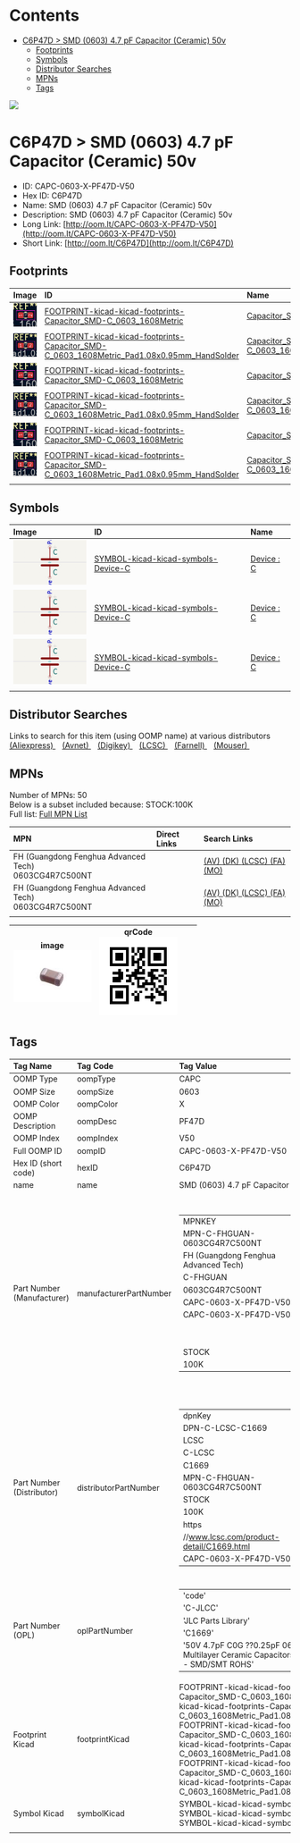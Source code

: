 



Contents
========

* [C6P47D > SMD (0603) 4.7 pF Capacitor (Ceramic) 50v](#c6p47d--smd-0603-47-pf-capacitor-ceramic-50v)
	* [Footprints](#footprints)
	* [Symbols](#symbols)
	* [Distributor Searches](#distributor-searches)
	* [MPNs](#mpns)
	* [Tags](#tags)
  
![][im]
# C6P47D > SMD (0603) 4.7 pF Capacitor (Ceramic) 50v

- ID: CAPC-0603-X-PF47D-V50
- Hex ID: C6P47D
- Name: SMD (0603) 4.7 pF Capacitor (Ceramic) 50v
- Description: SMD (0603) 4.7 pF Capacitor (Ceramic) 50v
- Long Link: [http://oom.lt/CAPC-0603-X-PF47D-V50](http://oom.lt/CAPC-0603-X-PF47D-V50)
- Short Link: [http://oom.lt/C6P47D](http://oom.lt/C6P47D)

## Footprints
  

|Image|ID|Name|
| :--- | :--- | :--- |
|[![](https://raw.githubusercontent.com/oomlout/oomlout_OOMP_eda_V2/main/FOOTPRINT/kicad/kicad-footprints/Capacitor_SMD/C_0603_1608Metric/image_140.png)](https://github.com/oomlout/oomlout_OOMP_eda_V2/tree/main/FOOTPRINT/kicad/kicad-footprints/Capacitor_SMD/C_0603_1608Metric/)|[FOOTPRINT-kicad-kicad-footprints-Capacitor_SMD-C_0603_1608Metric](https://github.com/oomlout/oomlout_OOMP_eda_V2/tree/main/FOOTPRINT/kicad/kicad-footprints/Capacitor_SMD/C_0603_1608Metric/)|[Capacitor_SMD : C_0603_1608Metric](https://github.com/oomlout/oomlout_OOMP_eda_V2/tree/main/FOOTPRINT/kicad/kicad-footprints/Capacitor_SMD/C_0603_1608Metric/)|
|[![](https://raw.githubusercontent.com/oomlout/oomlout_OOMP_eda_V2/main/FOOTPRINT/kicad/kicad-footprints/Capacitor_SMD/C_0603_1608Metric_Pad1.08x0.95mm_HandSolder/image_140.png)](https://github.com/oomlout/oomlout_OOMP_eda_V2/tree/main/FOOTPRINT/kicad/kicad-footprints/Capacitor_SMD/C_0603_1608Metric_Pad1.08x0.95mm_HandSolder/)|[FOOTPRINT-kicad-kicad-footprints-Capacitor_SMD-C_0603_1608Metric_Pad1.08x0.95mm_HandSolder](https://github.com/oomlout/oomlout_OOMP_eda_V2/tree/main/FOOTPRINT/kicad/kicad-footprints/Capacitor_SMD/C_0603_1608Metric_Pad1.08x0.95mm_HandSolder/)|[Capacitor_SMD : C_0603_1608Metric_Pad1.08x0.95mm_HandSolder](https://github.com/oomlout/oomlout_OOMP_eda_V2/tree/main/FOOTPRINT/kicad/kicad-footprints/Capacitor_SMD/C_0603_1608Metric_Pad1.08x0.95mm_HandSolder/)|
|[![](https://raw.githubusercontent.com/oomlout/oomlout_OOMP_eda_V2/main/FOOTPRINT/kicad/kicad-footprints/Capacitor_SMD/C_0603_1608Metric/image_140.png)](https://github.com/oomlout/oomlout_OOMP_eda_V2/tree/main/FOOTPRINT/kicad/kicad-footprints/Capacitor_SMD/C_0603_1608Metric/)|[FOOTPRINT-kicad-kicad-footprints-Capacitor_SMD-C_0603_1608Metric](https://github.com/oomlout/oomlout_OOMP_eda_V2/tree/main/FOOTPRINT/kicad/kicad-footprints/Capacitor_SMD/C_0603_1608Metric/)|[Capacitor_SMD : C_0603_1608Metric](https://github.com/oomlout/oomlout_OOMP_eda_V2/tree/main/FOOTPRINT/kicad/kicad-footprints/Capacitor_SMD/C_0603_1608Metric/)|
|[![](https://raw.githubusercontent.com/oomlout/oomlout_OOMP_eda_V2/main/FOOTPRINT/kicad/kicad-footprints/Capacitor_SMD/C_0603_1608Metric_Pad1.08x0.95mm_HandSolder/image_140.png)](https://github.com/oomlout/oomlout_OOMP_eda_V2/tree/main/FOOTPRINT/kicad/kicad-footprints/Capacitor_SMD/C_0603_1608Metric_Pad1.08x0.95mm_HandSolder/)|[FOOTPRINT-kicad-kicad-footprints-Capacitor_SMD-C_0603_1608Metric_Pad1.08x0.95mm_HandSolder](https://github.com/oomlout/oomlout_OOMP_eda_V2/tree/main/FOOTPRINT/kicad/kicad-footprints/Capacitor_SMD/C_0603_1608Metric_Pad1.08x0.95mm_HandSolder/)|[Capacitor_SMD : C_0603_1608Metric_Pad1.08x0.95mm_HandSolder](https://github.com/oomlout/oomlout_OOMP_eda_V2/tree/main/FOOTPRINT/kicad/kicad-footprints/Capacitor_SMD/C_0603_1608Metric_Pad1.08x0.95mm_HandSolder/)|
|[![](https://raw.githubusercontent.com/oomlout/oomlout_OOMP_eda_V2/main/FOOTPRINT/kicad/kicad-footprints/Capacitor_SMD/C_0603_1608Metric/image_140.png)](https://github.com/oomlout/oomlout_OOMP_eda_V2/tree/main/FOOTPRINT/kicad/kicad-footprints/Capacitor_SMD/C_0603_1608Metric/)|[FOOTPRINT-kicad-kicad-footprints-Capacitor_SMD-C_0603_1608Metric](https://github.com/oomlout/oomlout_OOMP_eda_V2/tree/main/FOOTPRINT/kicad/kicad-footprints/Capacitor_SMD/C_0603_1608Metric/)|[Capacitor_SMD : C_0603_1608Metric](https://github.com/oomlout/oomlout_OOMP_eda_V2/tree/main/FOOTPRINT/kicad/kicad-footprints/Capacitor_SMD/C_0603_1608Metric/)|
|[![](https://raw.githubusercontent.com/oomlout/oomlout_OOMP_eda_V2/main/FOOTPRINT/kicad/kicad-footprints/Capacitor_SMD/C_0603_1608Metric_Pad1.08x0.95mm_HandSolder/image_140.png)](https://github.com/oomlout/oomlout_OOMP_eda_V2/tree/main/FOOTPRINT/kicad/kicad-footprints/Capacitor_SMD/C_0603_1608Metric_Pad1.08x0.95mm_HandSolder/)|[FOOTPRINT-kicad-kicad-footprints-Capacitor_SMD-C_0603_1608Metric_Pad1.08x0.95mm_HandSolder](https://github.com/oomlout/oomlout_OOMP_eda_V2/tree/main/FOOTPRINT/kicad/kicad-footprints/Capacitor_SMD/C_0603_1608Metric_Pad1.08x0.95mm_HandSolder/)|[Capacitor_SMD : C_0603_1608Metric_Pad1.08x0.95mm_HandSolder](https://github.com/oomlout/oomlout_OOMP_eda_V2/tree/main/FOOTPRINT/kicad/kicad-footprints/Capacitor_SMD/C_0603_1608Metric_Pad1.08x0.95mm_HandSolder/)|
||||

## Symbols
  

|Image|ID|Name|
| :--- | :--- | :--- |
|[![](https://raw.githubusercontent.com/oomlout/oomlout_OOMP_eda_V2/main/SYMBOL/kicad/kicad-symbols/Device/C/image_140.png)](https://github.com/oomlout/oomlout_OOMP_eda_V2/tree/main/SYMBOL/kicad/kicad-symbols/Device/C/)|[SYMBOL-kicad-kicad-symbols-Device-C](https://github.com/oomlout/oomlout_OOMP_eda_V2/tree/main/SYMBOL/kicad/kicad-symbols/Device/C/)|[Device : C](https://github.com/oomlout/oomlout_OOMP_eda_V2/tree/main/SYMBOL/kicad/kicad-symbols/Device/C/)|
|[![](https://raw.githubusercontent.com/oomlout/oomlout_OOMP_eda_V2/main/SYMBOL/kicad/kicad-symbols/Device/C/image_140.png)](https://github.com/oomlout/oomlout_OOMP_eda_V2/tree/main/SYMBOL/kicad/kicad-symbols/Device/C/)|[SYMBOL-kicad-kicad-symbols-Device-C](https://github.com/oomlout/oomlout_OOMP_eda_V2/tree/main/SYMBOL/kicad/kicad-symbols/Device/C/)|[Device : C](https://github.com/oomlout/oomlout_OOMP_eda_V2/tree/main/SYMBOL/kicad/kicad-symbols/Device/C/)|
|[![](https://raw.githubusercontent.com/oomlout/oomlout_OOMP_eda_V2/main/SYMBOL/kicad/kicad-symbols/Device/C/image_140.png)](https://github.com/oomlout/oomlout_OOMP_eda_V2/tree/main/SYMBOL/kicad/kicad-symbols/Device/C/)|[SYMBOL-kicad-kicad-symbols-Device-C](https://github.com/oomlout/oomlout_OOMP_eda_V2/tree/main/SYMBOL/kicad/kicad-symbols/Device/C/)|[Device : C](https://github.com/oomlout/oomlout_OOMP_eda_V2/tree/main/SYMBOL/kicad/kicad-symbols/Device/C/)|
||||

## Distributor Searches
  
Links to search for this item (using OOMP name) at various distributors  
[(Aliexpress) ](https://www.aliexpress.com/wholesale?SearchText=1117SMD+0603+4.7+pF+Capacitor+Ceramic+50v)&nbsp;&nbsp;&nbsp;[(Avnet) ](https://www.avnet.com/shop/us/search/SMD+0603+4.7+pF+Capacitor+Ceramic+50v)&nbsp;&nbsp;&nbsp;[(Digikey) ](https://www.digikey.co.uk/en/products/result?s=SMD+0603+4.7+pF+Capacitor+Ceramic+50v)&nbsp;&nbsp;&nbsp;[(LCSC) ](https://www.lcsc.com/search?q=SMD+0603+4.7+pF+Capacitor+Ceramic+50v)&nbsp;&nbsp;&nbsp;[(Farnell) ](https://uk.farnell.com/search?st=SMD+0603+4.7+pF+Capacitor+Ceramic+50v)&nbsp;&nbsp;&nbsp;[(Mouser) ](https://www.mouser.com/c/?q=SMD+0603+4.7+pF+Capacitor+Ceramic+50v)&nbsp;&nbsp;&nbsp;
## MPNs
  
Number of MPNs: 50<br>Below is a subset included because: STOCK:100K <br>Full list: [Full MPN List](MPNLIST.md)  

|MPN|Direct Links|Search Links|
| :--- | :--- | :--- |
|FH (Guangdong Fenghua Advanced Tech)<br>0603CG4R7C500NT||[(AV) ](https://www.avnet.com/shop/us/search/0603CG4R7C500NT)[(DK) ](https://www.digikey.co.uk/products/en?keywords=0603CG4R7C500NT)[(LCSC) ](https://www.lcsc.com/search?q=0603CG4R7C500NT)[(FA) ](https://uk.farnell.com/search?st=0603CG4R7C500NT)[(MO) ](https://www.mouser.com/c/?q=0603CG4R7C500NT)|
|FH (Guangdong Fenghua Advanced Tech)<br>0603CG4R7C500NT||[(AV) ](https://www.avnet.com/shop/us/search/0603CG4R7C500NT)[(DK) ](https://www.digikey.co.uk/products/en?keywords=0603CG4R7C500NT)[(LCSC) ](https://www.lcsc.com/search?q=0603CG4R7C500NT)[(FA) ](https://uk.farnell.com/search?st=0603CG4R7C500NT)[(MO) ](https://www.mouser.com/c/?q=0603CG4R7C500NT)|
||||
  

|image<br>[![](https://raw.githubusercontent.com/oomlout/oomlout_OOMP_parts_V2/main/CAPC/0603/X/PF47D/V50/image_140.jpg)](https://github.com/oomlout/oomlout_OOMP_parts_V2/tree/main/CAPC/0603/X/PF47D/V50/image.jpg)|qrCode<br>[![](https://raw.githubusercontent.com/oomlout/oomlout_OOMP_parts_V2/main/CAPC/0603/X/PF47D/V50/qrCode_140.png)](https://github.com/oomlout/oomlout_OOMP_parts_V2/tree/main/CAPC/0603/X/PF47D/V50/qrCode.png)|||
| :---: | :---: | :---: | :---: |

## Tags
  

|Tag Name|Tag Code|Tag Value|
| :--- | :--- | :--- |
|OOMP Type|oompType|CAPC|
|OOMP Size|oompSize|0603|
|OOMP Color|oompColor|X|
|OOMP Description|oompDesc|PF47D|
|OOMP Index|oompIndex|V50|
|Full OOMP ID|oompID|CAPC-0603-X-PF47D-V50|
|Hex ID (short code)|hexID|C6P47D|
|name|name|SMD (0603) 4.7 pF Capacitor (Ceramic) 50v|
|Part Number (Manufacturer)|manufacturerPartNumber|<table><tr><td>MPNKEY</td></tr><tr><td> MPN-C-FHGUAN-0603CG4R7C500NT</td><td> MANUFACTURER</td></tr><tr><td> FH (Guangdong Fenghua Advanced Tech)</td><td> MANUCODE</td></tr><tr><td> C-FHGUAN</td><td> MPN</td></tr><tr><td> 0603CG4R7C500NT</td><td> OOMPIDPARTIAL</td></tr><tr><td> CAPC-0603-X-PF47D-V50</td><td> OOMPID</td></tr><tr><td> CAPC-0603-X-PF47D-V50</td><td> LINK</td></tr><tr><td> </td><td> DESCRIPTION</td></tr><tr><td> </td><td> TAGS</td></tr><tr><td> STOCK</td></tr><tr><td>100K</td></tr></table></td><td> <table><tr><td>MPNKEY</td></tr><tr><td> MPN-C-TDK-C1608C0G1H4R7CT000N</td><td> MANUFACTURER</td></tr><tr><td> TDK</td><td> MANUCODE</td></tr><tr><td> C-TDK</td><td> MPN</td></tr><tr><td> C1608C0G1H4R7CT000N</td><td> OOMPIDPARTIAL</td></tr><tr><td> CAPC-0603-X-PF47D-V50</td><td> OOMPID</td></tr><tr><td> CAPC-0603-X-PF47D-V50</td><td> LINK</td></tr><tr><td> </td><td> DESCRIPTION</td></tr><tr><td> </td><td> TAGS</td></tr><tr><td> </td></tr></table></td><td> <table><tr><td>MPNKEY</td></tr><tr><td> MPN-C-SAMSUN-CL10C4R7CB8NNNC</td><td> MANUFACTURER</td></tr><tr><td> Samsung Electro-Mechanics</td><td> MANUCODE</td></tr><tr><td> C-SAMSUN</td><td> MPN</td></tr><tr><td> CL10C4R7CB8NNNC</td><td> OOMPIDPARTIAL</td></tr><tr><td> CAPC-0603-X-PF47D-V50</td><td> OOMPID</td></tr><tr><td> CAPC-0603-X-PF47D-V50</td><td> LINK</td></tr><tr><td> </td><td> DESCRIPTION</td></tr><tr><td> </td><td> TAGS</td></tr><tr><td> STOCK</td></tr><tr><td>1K</td></tr></table></td><td> <table><tr><td>MPNKEY</td></tr><tr><td> MPN-C-MURATA-GCM1885C1H4R7CA16D</td><td> MANUFACTURER</td></tr><tr><td> Murata Electronics</td><td> MANUCODE</td></tr><tr><td> C-MURATA</td><td> MPN</td></tr><tr><td> GCM1885C1H4R7CA16D</td><td> OOMPIDPARTIAL</td></tr><tr><td> CAPC-0603-X-PF47D-V50</td><td> OOMPID</td></tr><tr><td> CAPC-0603-X-PF47D-V50</td><td> LINK</td></tr><tr><td> </td><td> DESCRIPTION</td></tr><tr><td> </td><td> TAGS</td></tr><tr><td> </td></tr></table></td><td> <table><tr><td>MPNKEY</td></tr><tr><td> MPN-C-YAGEO-CC0603CRNPO9BN4R7</td><td> MANUFACTURER</td></tr><tr><td> YAGEO</td><td> MANUCODE</td></tr><tr><td> C-YAGEO</td><td> MPN</td></tr><tr><td> CC0603CRNPO9BN4R7</td><td> OOMPIDPARTIAL</td></tr><tr><td> CAPC-0603-X-PF47D-V50</td><td> OOMPID</td></tr><tr><td> CAPC-0603-X-PF47D-V50</td><td> LINK</td></tr><tr><td> </td><td> DESCRIPTION</td></tr><tr><td> </td><td> TAGS</td></tr><tr><td> STOCK</td></tr><tr><td>1K</td></tr></table></td><td> <table><tr><td>MPNKEY</td></tr><tr><td> MPN-C-CCTC-TCC0603COG4R7C500CT</td><td> MANUFACTURER</td></tr><tr><td> CCTC</td><td> MANUCODE</td></tr><tr><td> C-CCTC</td><td> MPN</td></tr><tr><td> TCC0603COG4R7C500CT</td><td> OOMPIDPARTIAL</td></tr><tr><td> CAPC-0603-X-PF47D-V50</td><td> OOMPID</td></tr><tr><td> CAPC-0603-X-PF47D-V50</td><td> LINK</td></tr><tr><td> </td><td> DESCRIPTION</td></tr><tr><td> </td><td> TAGS</td></tr><tr><td> </td></tr></table></td><td> <table><tr><td>MPNKEY</td></tr><tr><td> MPN-C-WALSIN-0603N4R7C500CT</td><td> MANUFACTURER</td></tr><tr><td> Walsin Tech Corp</td><td> MANUCODE</td></tr><tr><td> C-WALSIN</td><td> MPN</td></tr><tr><td> 0603N4R7C500CT</td><td> OOMPIDPARTIAL</td></tr><tr><td> CAPC-0603-X-PF47D-V50</td><td> OOMPID</td></tr><tr><td> CAPC-0603-X-PF47D-V50</td><td> LINK</td></tr><tr><td> </td><td> DESCRIPTION</td></tr><tr><td> </td><td> TAGS</td></tr><tr><td> STOCK</td></tr><tr><td>1K</td></tr></table></td><td> <table><tr><td>MPNKEY</td></tr><tr><td> MPN-C-TDK-CGA3E2C0G1H4R7CT0Y0N</td><td> MANUFACTURER</td></tr><tr><td> TDK</td><td> MANUCODE</td></tr><tr><td> C-TDK</td><td> MPN</td></tr><tr><td> CGA3E2C0G1H4R7CT0Y0N</td><td> OOMPIDPARTIAL</td></tr><tr><td> CAPC-0603-X-PF47D-V50</td><td> OOMPID</td></tr><tr><td> CAPC-0603-X-PF47D-V50</td><td> LINK</td></tr><tr><td> </td><td> DESCRIPTION</td></tr><tr><td> </td><td> TAGS</td></tr><tr><td> STOCK</td></tr><tr><td>1K</td></tr></table></td><td> <table><tr><td>MPNKEY</td></tr><tr><td> MPN-C-WALSIN-RF18N4R7C500CT</td><td> MANUFACTURER</td></tr><tr><td> Walsin Tech Corp</td><td> MANUCODE</td></tr><tr><td> C-WALSIN</td><td> MPN</td></tr><tr><td> RF18N4R7C500CT</td><td> OOMPIDPARTIAL</td></tr><tr><td> CAPC-0603-X-PF47D-V50</td><td> OOMPID</td></tr><tr><td> CAPC-0603-X-PF47D-V50</td><td> LINK</td></tr><tr><td> </td><td> DESCRIPTION</td></tr><tr><td> </td><td> TAGS</td></tr><tr><td> STOCK</td></tr><tr><td>1K</td></tr></table></td><td> <table><tr><td>MPNKEY</td></tr><tr><td> MPN-C-PSAPRO-FN18N4R7C500PSG</td><td> MANUFACTURER</td></tr><tr><td> PSA(Prosperity Dielectrics)</td><td> MANUCODE</td></tr><tr><td> C-PSAPRO</td><td> MPN</td></tr><tr><td> FN18N4R7C500PSG</td><td> OOMPIDPARTIAL</td></tr><tr><td> CAPC-0603-X-PF47D-V50</td><td> OOMPID</td></tr><tr><td> CAPC-0603-X-PF47D-V50</td><td> LINK</td></tr><tr><td> </td><td> DESCRIPTION</td></tr><tr><td> </td><td> TAGS</td></tr><tr><td> </td></tr></table></td><td> <table><tr><td>MPNKEY</td></tr><tr><td> MPN-C-KYOCER-06035A4R7CAT2A</td><td> MANUFACTURER</td></tr><tr><td> Kyocera AVX</td><td> MANUCODE</td></tr><tr><td> C-KYOCER</td><td> MPN</td></tr><tr><td> 06035A4R7CAT2A</td><td> OOMPIDPARTIAL</td></tr><tr><td> CAPC-0603-X-PF47D-V50</td><td> OOMPID</td></tr><tr><td> CAPC-0603-X-PF47D-V50</td><td> LINK</td></tr><tr><td> </td><td> DESCRIPTION</td></tr><tr><td> </td><td> TAGS</td></tr><tr><td> </td></tr></table></td><td> <table><tr><td>MPNKEY</td></tr><tr><td> MPN-C-KEMET-C0603C479C5GAC7867</td><td> MANUFACTURER</td></tr><tr><td> KEMET</td><td> MANUCODE</td></tr><tr><td> C-KEMET</td><td> MPN</td></tr><tr><td> C0603C479C5GAC7867</td><td> OOMPIDPARTIAL</td></tr><tr><td> CAPC-0603-X-PF47D-V50</td><td> OOMPID</td></tr><tr><td> CAPC-0603-X-PF47D-V50</td><td> LINK</td></tr><tr><td> </td><td> DESCRIPTION</td></tr><tr><td> </td><td> TAGS</td></tr><tr><td> </td></tr></table></td><td> <table><tr><td>MPNKEY</td></tr><tr><td> MPN-C-KEMET-C0603C479C5GAC3121</td><td> MANUFACTURER</td></tr><tr><td> KEMET</td><td> MANUCODE</td></tr><tr><td> C-KEMET</td><td> MPN</td></tr><tr><td> C0603C479C5GAC3121</td><td> OOMPIDPARTIAL</td></tr><tr><td> CAPC-0603-X-PF47D-V50</td><td> OOMPID</td></tr><tr><td> CAPC-0603-X-PF47D-V50</td><td> LINK</td></tr><tr><td> </td><td> DESCRIPTION</td></tr><tr><td> </td><td> TAGS</td></tr><tr><td> </td></tr></table></td><td> <table><tr><td>MPNKEY</td></tr><tr><td> MPN-C-YAGEO-AC0603CRNPO9BN4R7</td><td> MANUFACTURER</td></tr><tr><td> YAGEO</td><td> MANUCODE</td></tr><tr><td> C-YAGEO</td><td> MPN</td></tr><tr><td> AC0603CRNPO9BN4R7</td><td> OOMPIDPARTIAL</td></tr><tr><td> CAPC-0603-X-PF47D-V50</td><td> OOMPID</td></tr><tr><td> CAPC-0603-X-PF47D-V50</td><td> LINK</td></tr><tr><td> </td><td> DESCRIPTION</td></tr><tr><td> </td><td> TAGS</td></tr><tr><td> STOCK</td></tr><tr><td>1K</td></tr></table></td><td> <table><tr><td>MPNKEY</td></tr><tr><td> MPN-C-VISHAY-VJ0603A4R7CLAAJ32</td><td> MANUFACTURER</td></tr><tr><td> Vishay Intertech</td><td> MANUCODE</td></tr><tr><td> C-VISHAY</td><td> MPN</td></tr><tr><td> VJ0603A4R7CLAAJ32</td><td> OOMPIDPARTIAL</td></tr><tr><td> CAPC-0603-X-PF47D-V50</td><td> OOMPID</td></tr><tr><td> CAPC-0603-X-PF47D-V50</td><td> LINK</td></tr><tr><td> </td><td> DESCRIPTION</td></tr><tr><td> </td><td> TAGS</td></tr><tr><td> </td></tr></table></td><td> <table><tr><td>MPNKEY</td></tr><tr><td> MPN-C-KNOWLE-0603J0504P70CFR</td><td> MANUFACTURER</td></tr><tr><td> Knowles</td><td> MANUCODE</td></tr><tr><td> C-KNOWLE</td><td> MPN</td></tr><tr><td> 0603J0504P70CFR</td><td> OOMPIDPARTIAL</td></tr><tr><td> CAPC-0603-X-PF47D-V50</td><td> OOMPID</td></tr><tr><td> CAPC-0603-X-PF47D-V50</td><td> LINK</td></tr><tr><td> </td><td> DESCRIPTION</td></tr><tr><td> </td><td> TAGS</td></tr><tr><td> </td></tr></table></td><td> <table><tr><td>MPNKEY</td></tr><tr><td> MPN-C-KNOWLE-0603J0504P70CAR</td><td> MANUFACTURER</td></tr><tr><td> Knowles</td><td> MANUCODE</td></tr><tr><td> C-KNOWLE</td><td> MPN</td></tr><tr><td> 0603J0504P70CAR</td><td> OOMPIDPARTIAL</td></tr><tr><td> CAPC-0603-X-PF47D-V50</td><td> OOMPID</td></tr><tr><td> CAPC-0603-X-PF47D-V50</td><td> LINK</td></tr><tr><td> </td><td> DESCRIPTION</td></tr><tr><td> </td><td> TAGS</td></tr><tr><td> </td></tr></table></td><td> <table><tr><td>MPNKEY</td></tr><tr><td> MPN-C-KNOWLE-0603J0504P70CAT</td><td> MANUFACTURER</td></tr><tr><td> Knowles</td><td> MANUCODE</td></tr><tr><td> C-KNOWLE</td><td> MPN</td></tr><tr><td> 0603J0504P70CAT</td><td> OOMPIDPARTIAL</td></tr><tr><td> CAPC-0603-X-PF47D-V50</td><td> OOMPID</td></tr><tr><td> CAPC-0603-X-PF47D-V50</td><td> LINK</td></tr><tr><td> </td><td> DESCRIPTION</td></tr><tr><td> </td><td> TAGS</td></tr><tr><td> </td></tr></table></td><td> <table><tr><td>MPNKEY</td></tr><tr><td> MPN-C-KNOWLE-0603J0504P70CFT</td><td> MANUFACTURER</td></tr><tr><td> Knowles</td><td> MANUCODE</td></tr><tr><td> C-KNOWLE</td><td> MPN</td></tr><tr><td> 0603J0504P70CFT</td><td> OOMPIDPARTIAL</td></tr><tr><td> CAPC-0603-X-PF47D-V50</td><td> OOMPID</td></tr><tr><td> CAPC-0603-X-PF47D-V50</td><td> LINK</td></tr><tr><td> </td><td> DESCRIPTION</td></tr><tr><td> </td><td> TAGS</td></tr><tr><td> </td></tr></table></td><td> <table><tr><td>MPNKEY</td></tr><tr><td> MPN-C-KNOWLE-0603Y0504P70CFR</td><td> MANUFACTURER</td></tr><tr><td> Knowles</td><td> MANUCODE</td></tr><tr><td> C-KNOWLE</td><td> MPN</td></tr><tr><td> 0603Y0504P70CFR</td><td> OOMPIDPARTIAL</td></tr><tr><td> CAPC-0603-X-PF47D-V50</td><td> OOMPID</td></tr><tr><td> CAPC-0603-X-PF47D-V50</td><td> LINK</td></tr><tr><td> </td><td> DESCRIPTION</td></tr><tr><td> </td><td> TAGS</td></tr><tr><td> </td></tr></table></td><td> <table><tr><td>MPNKEY</td></tr><tr><td> MPN-C-KNOWLE-0603Y0504P70CAT</td><td> MANUFACTURER</td></tr><tr><td> Knowles</td><td> MANUCODE</td></tr><tr><td> C-KNOWLE</td><td> MPN</td></tr><tr><td> 0603Y0504P70CAT</td><td> OOMPIDPARTIAL</td></tr><tr><td> CAPC-0603-X-PF47D-V50</td><td> OOMPID</td></tr><tr><td> CAPC-0603-X-PF47D-V50</td><td> LINK</td></tr><tr><td> </td><td> DESCRIPTION</td></tr><tr><td> </td><td> TAGS</td></tr><tr><td> </td></tr></table></td><td> <table><tr><td>MPNKEY</td></tr><tr><td> MPN-C-KNOWLE-0603Y0504P70CAR</td><td> MANUFACTURER</td></tr><tr><td> Knowles</td><td> MANUCODE</td></tr><tr><td> C-KNOWLE</td><td> MPN</td></tr><tr><td> 0603Y0504P70CAR</td><td> OOMPIDPARTIAL</td></tr><tr><td> CAPC-0603-X-PF47D-V50</td><td> OOMPID</td></tr><tr><td> CAPC-0603-X-PF47D-V50</td><td> LINK</td></tr><tr><td> </td><td> DESCRIPTION</td></tr><tr><td> </td><td> TAGS</td></tr><tr><td> </td></tr></table></td><td> <table><tr><td>MPNKEY</td></tr><tr><td> MPN-C-KNOWLE-0603Y0504P70CQT</td><td> MANUFACTURER</td></tr><tr><td> Knowles</td><td> MANUCODE</td></tr><tr><td> C-KNOWLE</td><td> MPN</td></tr><tr><td> 0603Y0504P70CQT</td><td> OOMPIDPARTIAL</td></tr><tr><td> CAPC-0603-X-PF47D-V50</td><td> OOMPID</td></tr><tr><td> CAPC-0603-X-PF47D-V50</td><td> LINK</td></tr><tr><td> </td><td> DESCRIPTION</td></tr><tr><td> </td><td> TAGS</td></tr><tr><td> </td></tr></table></td><td> <table><tr><td>MPNKEY</td></tr><tr><td> MPN-C-KNOWLE-0603J0504P70CQT</td><td> MANUFACTURER</td></tr><tr><td> Knowles</td><td> MANUCODE</td></tr><tr><td> C-KNOWLE</td><td> MPN</td></tr><tr><td> 0603J0504P70CQT</td><td> OOMPIDPARTIAL</td></tr><tr><td> CAPC-0603-X-PF47D-V50</td><td> OOMPID</td></tr><tr><td> CAPC-0603-X-PF47D-V50</td><td> LINK</td></tr><tr><td> </td><td> DESCRIPTION</td></tr><tr><td> </td><td> TAGS</td></tr><tr><td> </td></tr></table></td><td> <table><tr><td>MPNKEY</td></tr><tr><td> MPN-C-KNOWLE-0603Y0504P70HQT</td><td> MANUFACTURER</td></tr><tr><td> Knowles</td><td> MANUCODE</td></tr><tr><td> C-KNOWLE</td><td> MPN</td></tr><tr><td> 0603Y0504P70HQT</td><td> OOMPIDPARTIAL</td></tr><tr><td> CAPC-0603-X-PF47D-V50</td><td> OOMPID</td></tr><tr><td> CAPC-0603-X-PF47D-V50</td><td> LINK</td></tr><tr><td> </td><td> DESCRIPTION</td></tr><tr><td> </td><td> TAGS</td></tr><tr><td> </td></tr></table></td><td> <table><tr><td>MPNKEY</td></tr><tr><td> MPN-C-FHGUAN-0603CG4R7C500NT</td><td> MANUFACTURER</td></tr><tr><td> FH (Guangdong Fenghua Advanced Tech)</td><td> MANUCODE</td></tr><tr><td> C-FHGUAN</td><td> MPN</td></tr><tr><td> 0603CG4R7C500NT</td><td> OOMPIDPARTIAL</td></tr><tr><td> CAPC-0603-X-PF47D-V50</td><td> OOMPID</td></tr><tr><td> CAPC-0603-X-PF47D-V50</td><td> LINK</td></tr><tr><td> </td><td> DESCRIPTION</td></tr><tr><td> </td><td> TAGS</td></tr><tr><td> STOCK</td></tr><tr><td>100K</td></tr></table></td><td> <table><tr><td>MPNKEY</td></tr><tr><td> MPN-C-TDK-C1608C0G1H4R7CT000N</td><td> MANUFACTURER</td></tr><tr><td> TDK</td><td> MANUCODE</td></tr><tr><td> C-TDK</td><td> MPN</td></tr><tr><td> C1608C0G1H4R7CT000N</td><td> OOMPIDPARTIAL</td></tr><tr><td> CAPC-0603-X-PF47D-V50</td><td> OOMPID</td></tr><tr><td> CAPC-0603-X-PF47D-V50</td><td> LINK</td></tr><tr><td> </td><td> DESCRIPTION</td></tr><tr><td> </td><td> TAGS</td></tr><tr><td> </td></tr></table></td><td> <table><tr><td>MPNKEY</td></tr><tr><td> MPN-C-SAMSUN-CL10C4R7CB8NNNC</td><td> MANUFACTURER</td></tr><tr><td> Samsung Electro-Mechanics</td><td> MANUCODE</td></tr><tr><td> C-SAMSUN</td><td> MPN</td></tr><tr><td> CL10C4R7CB8NNNC</td><td> OOMPIDPARTIAL</td></tr><tr><td> CAPC-0603-X-PF47D-V50</td><td> OOMPID</td></tr><tr><td> CAPC-0603-X-PF47D-V50</td><td> LINK</td></tr><tr><td> </td><td> DESCRIPTION</td></tr><tr><td> </td><td> TAGS</td></tr><tr><td> STOCK</td></tr><tr><td>1K</td></tr></table></td><td> <table><tr><td>MPNKEY</td></tr><tr><td> MPN-C-MURATA-GCM1885C1H4R7CA16D</td><td> MANUFACTURER</td></tr><tr><td> Murata Electronics</td><td> MANUCODE</td></tr><tr><td> C-MURATA</td><td> MPN</td></tr><tr><td> GCM1885C1H4R7CA16D</td><td> OOMPIDPARTIAL</td></tr><tr><td> CAPC-0603-X-PF47D-V50</td><td> OOMPID</td></tr><tr><td> CAPC-0603-X-PF47D-V50</td><td> LINK</td></tr><tr><td> </td><td> DESCRIPTION</td></tr><tr><td> </td><td> TAGS</td></tr><tr><td> </td></tr></table></td><td> <table><tr><td>MPNKEY</td></tr><tr><td> MPN-C-YAGEO-CC0603CRNPO9BN4R7</td><td> MANUFACTURER</td></tr><tr><td> YAGEO</td><td> MANUCODE</td></tr><tr><td> C-YAGEO</td><td> MPN</td></tr><tr><td> CC0603CRNPO9BN4R7</td><td> OOMPIDPARTIAL</td></tr><tr><td> CAPC-0603-X-PF47D-V50</td><td> OOMPID</td></tr><tr><td> CAPC-0603-X-PF47D-V50</td><td> LINK</td></tr><tr><td> </td><td> DESCRIPTION</td></tr><tr><td> </td><td> TAGS</td></tr><tr><td> STOCK</td></tr><tr><td>1K</td></tr></table></td><td> <table><tr><td>MPNKEY</td></tr><tr><td> MPN-C-CCTC-TCC0603COG4R7C500CT</td><td> MANUFACTURER</td></tr><tr><td> CCTC</td><td> MANUCODE</td></tr><tr><td> C-CCTC</td><td> MPN</td></tr><tr><td> TCC0603COG4R7C500CT</td><td> OOMPIDPARTIAL</td></tr><tr><td> CAPC-0603-X-PF47D-V50</td><td> OOMPID</td></tr><tr><td> CAPC-0603-X-PF47D-V50</td><td> LINK</td></tr><tr><td> </td><td> DESCRIPTION</td></tr><tr><td> </td><td> TAGS</td></tr><tr><td> </td></tr></table></td><td> <table><tr><td>MPNKEY</td></tr><tr><td> MPN-C-WALSIN-0603N4R7C500CT</td><td> MANUFACTURER</td></tr><tr><td> Walsin Tech Corp</td><td> MANUCODE</td></tr><tr><td> C-WALSIN</td><td> MPN</td></tr><tr><td> 0603N4R7C500CT</td><td> OOMPIDPARTIAL</td></tr><tr><td> CAPC-0603-X-PF47D-V50</td><td> OOMPID</td></tr><tr><td> CAPC-0603-X-PF47D-V50</td><td> LINK</td></tr><tr><td> </td><td> DESCRIPTION</td></tr><tr><td> </td><td> TAGS</td></tr><tr><td> STOCK</td></tr><tr><td>1K</td></tr></table></td><td> <table><tr><td>MPNKEY</td></tr><tr><td> MPN-C-TDK-CGA3E2C0G1H4R7CT0Y0N</td><td> MANUFACTURER</td></tr><tr><td> TDK</td><td> MANUCODE</td></tr><tr><td> C-TDK</td><td> MPN</td></tr><tr><td> CGA3E2C0G1H4R7CT0Y0N</td><td> OOMPIDPARTIAL</td></tr><tr><td> CAPC-0603-X-PF47D-V50</td><td> OOMPID</td></tr><tr><td> CAPC-0603-X-PF47D-V50</td><td> LINK</td></tr><tr><td> </td><td> DESCRIPTION</td></tr><tr><td> </td><td> TAGS</td></tr><tr><td> STOCK</td></tr><tr><td>1K</td></tr></table></td><td> <table><tr><td>MPNKEY</td></tr><tr><td> MPN-C-WALSIN-RF18N4R7C500CT</td><td> MANUFACTURER</td></tr><tr><td> Walsin Tech Corp</td><td> MANUCODE</td></tr><tr><td> C-WALSIN</td><td> MPN</td></tr><tr><td> RF18N4R7C500CT</td><td> OOMPIDPARTIAL</td></tr><tr><td> CAPC-0603-X-PF47D-V50</td><td> OOMPID</td></tr><tr><td> CAPC-0603-X-PF47D-V50</td><td> LINK</td></tr><tr><td> </td><td> DESCRIPTION</td></tr><tr><td> </td><td> TAGS</td></tr><tr><td> STOCK</td></tr><tr><td>1K</td></tr></table></td><td> <table><tr><td>MPNKEY</td></tr><tr><td> MPN-C-PSAPRO-FN18N4R7C500PSG</td><td> MANUFACTURER</td></tr><tr><td> PSA(Prosperity Dielectrics)</td><td> MANUCODE</td></tr><tr><td> C-PSAPRO</td><td> MPN</td></tr><tr><td> FN18N4R7C500PSG</td><td> OOMPIDPARTIAL</td></tr><tr><td> CAPC-0603-X-PF47D-V50</td><td> OOMPID</td></tr><tr><td> CAPC-0603-X-PF47D-V50</td><td> LINK</td></tr><tr><td> </td><td> DESCRIPTION</td></tr><tr><td> </td><td> TAGS</td></tr><tr><td> </td></tr></table></td><td> <table><tr><td>MPNKEY</td></tr><tr><td> MPN-C-KYOCER-06035A4R7CAT2A</td><td> MANUFACTURER</td></tr><tr><td> Kyocera AVX</td><td> MANUCODE</td></tr><tr><td> C-KYOCER</td><td> MPN</td></tr><tr><td> 06035A4R7CAT2A</td><td> OOMPIDPARTIAL</td></tr><tr><td> CAPC-0603-X-PF47D-V50</td><td> OOMPID</td></tr><tr><td> CAPC-0603-X-PF47D-V50</td><td> LINK</td></tr><tr><td> </td><td> DESCRIPTION</td></tr><tr><td> </td><td> TAGS</td></tr><tr><td> </td></tr></table></td><td> <table><tr><td>MPNKEY</td></tr><tr><td> MPN-C-KEMET-C0603C479C5GAC7867</td><td> MANUFACTURER</td></tr><tr><td> KEMET</td><td> MANUCODE</td></tr><tr><td> C-KEMET</td><td> MPN</td></tr><tr><td> C0603C479C5GAC7867</td><td> OOMPIDPARTIAL</td></tr><tr><td> CAPC-0603-X-PF47D-V50</td><td> OOMPID</td></tr><tr><td> CAPC-0603-X-PF47D-V50</td><td> LINK</td></tr><tr><td> </td><td> DESCRIPTION</td></tr><tr><td> </td><td> TAGS</td></tr><tr><td> </td></tr></table></td><td> <table><tr><td>MPNKEY</td></tr><tr><td> MPN-C-KEMET-C0603C479C5GAC3121</td><td> MANUFACTURER</td></tr><tr><td> KEMET</td><td> MANUCODE</td></tr><tr><td> C-KEMET</td><td> MPN</td></tr><tr><td> C0603C479C5GAC3121</td><td> OOMPIDPARTIAL</td></tr><tr><td> CAPC-0603-X-PF47D-V50</td><td> OOMPID</td></tr><tr><td> CAPC-0603-X-PF47D-V50</td><td> LINK</td></tr><tr><td> </td><td> DESCRIPTION</td></tr><tr><td> </td><td> TAGS</td></tr><tr><td> </td></tr></table></td><td> <table><tr><td>MPNKEY</td></tr><tr><td> MPN-C-YAGEO-AC0603CRNPO9BN4R7</td><td> MANUFACTURER</td></tr><tr><td> YAGEO</td><td> MANUCODE</td></tr><tr><td> C-YAGEO</td><td> MPN</td></tr><tr><td> AC0603CRNPO9BN4R7</td><td> OOMPIDPARTIAL</td></tr><tr><td> CAPC-0603-X-PF47D-V50</td><td> OOMPID</td></tr><tr><td> CAPC-0603-X-PF47D-V50</td><td> LINK</td></tr><tr><td> </td><td> DESCRIPTION</td></tr><tr><td> </td><td> TAGS</td></tr><tr><td> STOCK</td></tr><tr><td>1K</td></tr></table></td><td> <table><tr><td>MPNKEY</td></tr><tr><td> MPN-C-VISHAY-VJ0603A4R7CLAAJ32</td><td> MANUFACTURER</td></tr><tr><td> Vishay Intertech</td><td> MANUCODE</td></tr><tr><td> C-VISHAY</td><td> MPN</td></tr><tr><td> VJ0603A4R7CLAAJ32</td><td> OOMPIDPARTIAL</td></tr><tr><td> CAPC-0603-X-PF47D-V50</td><td> OOMPID</td></tr><tr><td> CAPC-0603-X-PF47D-V50</td><td> LINK</td></tr><tr><td> </td><td> DESCRIPTION</td></tr><tr><td> </td><td> TAGS</td></tr><tr><td> </td></tr></table></td><td> <table><tr><td>MPNKEY</td></tr><tr><td> MPN-C-KNOWLE-0603J0504P70CFR</td><td> MANUFACTURER</td></tr><tr><td> Knowles</td><td> MANUCODE</td></tr><tr><td> C-KNOWLE</td><td> MPN</td></tr><tr><td> 0603J0504P70CFR</td><td> OOMPIDPARTIAL</td></tr><tr><td> CAPC-0603-X-PF47D-V50</td><td> OOMPID</td></tr><tr><td> CAPC-0603-X-PF47D-V50</td><td> LINK</td></tr><tr><td> </td><td> DESCRIPTION</td></tr><tr><td> </td><td> TAGS</td></tr><tr><td> </td></tr></table></td><td> <table><tr><td>MPNKEY</td></tr><tr><td> MPN-C-KNOWLE-0603J0504P70CAR</td><td> MANUFACTURER</td></tr><tr><td> Knowles</td><td> MANUCODE</td></tr><tr><td> C-KNOWLE</td><td> MPN</td></tr><tr><td> 0603J0504P70CAR</td><td> OOMPIDPARTIAL</td></tr><tr><td> CAPC-0603-X-PF47D-V50</td><td> OOMPID</td></tr><tr><td> CAPC-0603-X-PF47D-V50</td><td> LINK</td></tr><tr><td> </td><td> DESCRIPTION</td></tr><tr><td> </td><td> TAGS</td></tr><tr><td> </td></tr></table></td><td> <table><tr><td>MPNKEY</td></tr><tr><td> MPN-C-KNOWLE-0603J0504P70CAT</td><td> MANUFACTURER</td></tr><tr><td> Knowles</td><td> MANUCODE</td></tr><tr><td> C-KNOWLE</td><td> MPN</td></tr><tr><td> 0603J0504P70CAT</td><td> OOMPIDPARTIAL</td></tr><tr><td> CAPC-0603-X-PF47D-V50</td><td> OOMPID</td></tr><tr><td> CAPC-0603-X-PF47D-V50</td><td> LINK</td></tr><tr><td> </td><td> DESCRIPTION</td></tr><tr><td> </td><td> TAGS</td></tr><tr><td> </td></tr></table></td><td> <table><tr><td>MPNKEY</td></tr><tr><td> MPN-C-KNOWLE-0603J0504P70CFT</td><td> MANUFACTURER</td></tr><tr><td> Knowles</td><td> MANUCODE</td></tr><tr><td> C-KNOWLE</td><td> MPN</td></tr><tr><td> 0603J0504P70CFT</td><td> OOMPIDPARTIAL</td></tr><tr><td> CAPC-0603-X-PF47D-V50</td><td> OOMPID</td></tr><tr><td> CAPC-0603-X-PF47D-V50</td><td> LINK</td></tr><tr><td> </td><td> DESCRIPTION</td></tr><tr><td> </td><td> TAGS</td></tr><tr><td> </td></tr></table></td><td> <table><tr><td>MPNKEY</td></tr><tr><td> MPN-C-KNOWLE-0603Y0504P70CFR</td><td> MANUFACTURER</td></tr><tr><td> Knowles</td><td> MANUCODE</td></tr><tr><td> C-KNOWLE</td><td> MPN</td></tr><tr><td> 0603Y0504P70CFR</td><td> OOMPIDPARTIAL</td></tr><tr><td> CAPC-0603-X-PF47D-V50</td><td> OOMPID</td></tr><tr><td> CAPC-0603-X-PF47D-V50</td><td> LINK</td></tr><tr><td> </td><td> DESCRIPTION</td></tr><tr><td> </td><td> TAGS</td></tr><tr><td> </td></tr></table></td><td> <table><tr><td>MPNKEY</td></tr><tr><td> MPN-C-KNOWLE-0603Y0504P70CAT</td><td> MANUFACTURER</td></tr><tr><td> Knowles</td><td> MANUCODE</td></tr><tr><td> C-KNOWLE</td><td> MPN</td></tr><tr><td> 0603Y0504P70CAT</td><td> OOMPIDPARTIAL</td></tr><tr><td> CAPC-0603-X-PF47D-V50</td><td> OOMPID</td></tr><tr><td> CAPC-0603-X-PF47D-V50</td><td> LINK</td></tr><tr><td> </td><td> DESCRIPTION</td></tr><tr><td> </td><td> TAGS</td></tr><tr><td> </td></tr></table></td><td> <table><tr><td>MPNKEY</td></tr><tr><td> MPN-C-KNOWLE-0603Y0504P70CAR</td><td> MANUFACTURER</td></tr><tr><td> Knowles</td><td> MANUCODE</td></tr><tr><td> C-KNOWLE</td><td> MPN</td></tr><tr><td> 0603Y0504P70CAR</td><td> OOMPIDPARTIAL</td></tr><tr><td> CAPC-0603-X-PF47D-V50</td><td> OOMPID</td></tr><tr><td> CAPC-0603-X-PF47D-V50</td><td> LINK</td></tr><tr><td> </td><td> DESCRIPTION</td></tr><tr><td> </td><td> TAGS</td></tr><tr><td> </td></tr></table></td><td> <table><tr><td>MPNKEY</td></tr><tr><td> MPN-C-KNOWLE-0603Y0504P70CQT</td><td> MANUFACTURER</td></tr><tr><td> Knowles</td><td> MANUCODE</td></tr><tr><td> C-KNOWLE</td><td> MPN</td></tr><tr><td> 0603Y0504P70CQT</td><td> OOMPIDPARTIAL</td></tr><tr><td> CAPC-0603-X-PF47D-V50</td><td> OOMPID</td></tr><tr><td> CAPC-0603-X-PF47D-V50</td><td> LINK</td></tr><tr><td> </td><td> DESCRIPTION</td></tr><tr><td> </td><td> TAGS</td></tr><tr><td> </td></tr></table></td><td> <table><tr><td>MPNKEY</td></tr><tr><td> MPN-C-KNOWLE-0603J0504P70CQT</td><td> MANUFACTURER</td></tr><tr><td> Knowles</td><td> MANUCODE</td></tr><tr><td> C-KNOWLE</td><td> MPN</td></tr><tr><td> 0603J0504P70CQT</td><td> OOMPIDPARTIAL</td></tr><tr><td> CAPC-0603-X-PF47D-V50</td><td> OOMPID</td></tr><tr><td> CAPC-0603-X-PF47D-V50</td><td> LINK</td></tr><tr><td> </td><td> DESCRIPTION</td></tr><tr><td> </td><td> TAGS</td></tr><tr><td> </td></tr></table></td><td> <table><tr><td>MPNKEY</td></tr><tr><td> MPN-C-KNOWLE-0603Y0504P70HQT</td><td> MANUFACTURER</td></tr><tr><td> Knowles</td><td> MANUCODE</td></tr><tr><td> C-KNOWLE</td><td> MPN</td></tr><tr><td> 0603Y0504P70HQT</td><td> OOMPIDPARTIAL</td></tr><tr><td> CAPC-0603-X-PF47D-V50</td><td> OOMPID</td></tr><tr><td> CAPC-0603-X-PF47D-V50</td><td> LINK</td></tr><tr><td> </td><td> DESCRIPTION</td></tr><tr><td> </td><td> TAGS</td></tr><tr><td> </td></tr></table>|
|Part Number (Distributor)|distributorPartNumber|<table><tr><td>dpnKey</td></tr><tr><td> DPN-C-LCSC-C1669</td><td> DISTRIBUTOR</td></tr><tr><td> LCSC</td><td> DISTRCODE</td></tr><tr><td> C-LCSC</td><td> DPN</td></tr><tr><td> C1669</td><td> MPN</td></tr><tr><td> MPN-C-FHGUAN-0603CG4R7C500NT</td><td> TAGS</td></tr><tr><td> STOCK</td></tr><tr><td>100K</td><td> LINK</td></tr><tr><td> https</td></tr><tr><td>//www.lcsc.com/product-detail/C1669.html</td><td> OOMPID</td></tr><tr><td> CAPC-0603-X-PF47D-V50</td></tr></table></td><td> <table><tr><td>dpnKey</td></tr><tr><td> DPN-C-LCSC-C56474</td><td> DISTRIBUTOR</td></tr><tr><td> LCSC</td><td> DISTRCODE</td></tr><tr><td> C-LCSC</td><td> DPN</td></tr><tr><td> C56474</td><td> MPN</td></tr><tr><td> MPN-C-TDK-C1608C0G1H4R7CT000N</td><td> TAGS</td></tr><tr><td> </td><td> LINK</td></tr><tr><td> https</td></tr><tr><td>//www.lcsc.com/product-detail/C56474.html</td><td> OOMPID</td></tr><tr><td> CAPC-0603-X-PF47D-V50</td></tr></table></td><td> <table><tr><td>dpnKey</td></tr><tr><td> DPN-C-LCSC-C57140</td><td> DISTRIBUTOR</td></tr><tr><td> LCSC</td><td> DISTRCODE</td></tr><tr><td> C-LCSC</td><td> DPN</td></tr><tr><td> C57140</td><td> MPN</td></tr><tr><td> MPN-C-SAMSUN-CL10C4R7CB8NNNC</td><td> TAGS</td></tr><tr><td> STOCK</td></tr><tr><td>1K</td><td> LINK</td></tr><tr><td> https</td></tr><tr><td>//www.lcsc.com/product-detail/C57140.html</td><td> OOMPID</td></tr><tr><td> CAPC-0603-X-PF47D-V50</td></tr></table></td><td> <table><tr><td>dpnKey</td></tr><tr><td> DPN-C-LCSC-C161179</td><td> DISTRIBUTOR</td></tr><tr><td> LCSC</td><td> DISTRCODE</td></tr><tr><td> C-LCSC</td><td> DPN</td></tr><tr><td> C161179</td><td> MPN</td></tr><tr><td> MPN-C-MURATA-GCM1885C1H4R7CA16D</td><td> TAGS</td></tr><tr><td> </td><td> LINK</td></tr><tr><td> https</td></tr><tr><td>//www.lcsc.com/product-detail/C161179.html</td><td> OOMPID</td></tr><tr><td> CAPC-0603-X-PF47D-V50</td></tr></table></td><td> <table><tr><td>dpnKey</td></tr><tr><td> DPN-C-LCSC-C282071</td><td> DISTRIBUTOR</td></tr><tr><td> LCSC</td><td> DISTRCODE</td></tr><tr><td> C-LCSC</td><td> DPN</td></tr><tr><td> C282071</td><td> MPN</td></tr><tr><td> MPN-C-YAGEO-CC0603CRNPO9BN4R7</td><td> TAGS</td></tr><tr><td> STOCK</td></tr><tr><td>1K</td><td> LINK</td></tr><tr><td> https</td></tr><tr><td>//www.lcsc.com/product-detail/C282071.html</td><td> OOMPID</td></tr><tr><td> CAPC-0603-X-PF47D-V50</td></tr></table></td><td> <table><tr><td>dpnKey</td></tr><tr><td> DPN-C-LCSC-C282506</td><td> DISTRIBUTOR</td></tr><tr><td> LCSC</td><td> DISTRCODE</td></tr><tr><td> C-LCSC</td><td> DPN</td></tr><tr><td> C282506</td><td> MPN</td></tr><tr><td> MPN-C-CCTC-TCC0603COG4R7C500CT</td><td> TAGS</td></tr><tr><td> </td><td> LINK</td></tr><tr><td> https</td></tr><tr><td>//www.lcsc.com/product-detail/C282506.html</td><td> OOMPID</td></tr><tr><td> CAPC-0603-X-PF47D-V50</td></tr></table></td><td> <table><tr><td>dpnKey</td></tr><tr><td> DPN-C-LCSC-C314302</td><td> DISTRIBUTOR</td></tr><tr><td> LCSC</td><td> DISTRCODE</td></tr><tr><td> C-LCSC</td><td> DPN</td></tr><tr><td> C314302</td><td> MPN</td></tr><tr><td> MPN-C-WALSIN-0603N4R7C500CT</td><td> TAGS</td></tr><tr><td> STOCK</td></tr><tr><td>1K</td><td> LINK</td></tr><tr><td> https</td></tr><tr><td>//www.lcsc.com/product-detail/C314302.html</td><td> OOMPID</td></tr><tr><td> CAPC-0603-X-PF47D-V50</td></tr></table></td><td> <table><tr><td>dpnKey</td></tr><tr><td> DPN-C-LCSC-C342896</td><td> DISTRIBUTOR</td></tr><tr><td> LCSC</td><td> DISTRCODE</td></tr><tr><td> C-LCSC</td><td> DPN</td></tr><tr><td> C342896</td><td> MPN</td></tr><tr><td> MPN-C-TDK-CGA3E2C0G1H4R7CT0Y0N</td><td> TAGS</td></tr><tr><td> STOCK</td></tr><tr><td>1K</td><td> LINK</td></tr><tr><td> https</td></tr><tr><td>//www.lcsc.com/product-detail/C342896.html</td><td> OOMPID</td></tr><tr><td> CAPC-0603-X-PF47D-V50</td></tr></table></td><td> <table><tr><td>dpnKey</td></tr><tr><td> DPN-C-LCSC-C458975</td><td> DISTRIBUTOR</td></tr><tr><td> LCSC</td><td> DISTRCODE</td></tr><tr><td> C-LCSC</td><td> DPN</td></tr><tr><td> C458975</td><td> MPN</td></tr><tr><td> MPN-C-WALSIN-RF18N4R7C500CT</td><td> TAGS</td></tr><tr><td> STOCK</td></tr><tr><td>1K</td><td> LINK</td></tr><tr><td> https</td></tr><tr><td>//www.lcsc.com/product-detail/C458975.html</td><td> OOMPID</td></tr><tr><td> CAPC-0603-X-PF47D-V50</td></tr></table></td><td> <table><tr><td>dpnKey</td></tr><tr><td> DPN-C-LCSC-C525255</td><td> DISTRIBUTOR</td></tr><tr><td> LCSC</td><td> DISTRCODE</td></tr><tr><td> C-LCSC</td><td> DPN</td></tr><tr><td> C525255</td><td> MPN</td></tr><tr><td> MPN-C-PSAPRO-FN18N4R7C500PSG</td><td> TAGS</td></tr><tr><td> </td><td> LINK</td></tr><tr><td> https</td></tr><tr><td>//www.lcsc.com/product-detail/C525255.html</td><td> OOMPID</td></tr><tr><td> CAPC-0603-X-PF47D-V50</td></tr></table></td><td> <table><tr><td>dpnKey</td></tr><tr><td> DPN-C-LCSC-C597170</td><td> DISTRIBUTOR</td></tr><tr><td> LCSC</td><td> DISTRCODE</td></tr><tr><td> C-LCSC</td><td> DPN</td></tr><tr><td> C597170</td><td> MPN</td></tr><tr><td> MPN-C-KYOCER-06035A4R7CAT2A</td><td> TAGS</td></tr><tr><td> </td><td> LINK</td></tr><tr><td> https</td></tr><tr><td>//www.lcsc.com/product-detail/C597170.html</td><td> OOMPID</td></tr><tr><td> CAPC-0603-X-PF47D-V50</td></tr></table></td><td> <table><tr><td>dpnKey</td></tr><tr><td> DPN-C-LCSC-C599769</td><td> DISTRIBUTOR</td></tr><tr><td> LCSC</td><td> DISTRCODE</td></tr><tr><td> C-LCSC</td><td> DPN</td></tr><tr><td> C599769</td><td> MPN</td></tr><tr><td> MPN-C-KEMET-C0603C479C5GAC7867</td><td> TAGS</td></tr><tr><td> </td><td> LINK</td></tr><tr><td> https</td></tr><tr><td>//www.lcsc.com/product-detail/C599769.html</td><td> OOMPID</td></tr><tr><td> CAPC-0603-X-PF47D-V50</td></tr></table></td><td> <table><tr><td>dpnKey</td></tr><tr><td> DPN-C-LCSC-C599770</td><td> DISTRIBUTOR</td></tr><tr><td> LCSC</td><td> DISTRCODE</td></tr><tr><td> C-LCSC</td><td> DPN</td></tr><tr><td> C599770</td><td> MPN</td></tr><tr><td> MPN-C-KEMET-C0603C479C5GAC3121</td><td> TAGS</td></tr><tr><td> </td><td> LINK</td></tr><tr><td> https</td></tr><tr><td>//www.lcsc.com/product-detail/C599770.html</td><td> OOMPID</td></tr><tr><td> CAPC-0603-X-PF47D-V50</td></tr></table></td><td> <table><tr><td>dpnKey</td></tr><tr><td> DPN-C-LCSC-C726536</td><td> DISTRIBUTOR</td></tr><tr><td> LCSC</td><td> DISTRCODE</td></tr><tr><td> C-LCSC</td><td> DPN</td></tr><tr><td> C726536</td><td> MPN</td></tr><tr><td> MPN-C-YAGEO-AC0603CRNPO9BN4R7</td><td> TAGS</td></tr><tr><td> STOCK</td></tr><tr><td>1K</td><td> LINK</td></tr><tr><td> https</td></tr><tr><td>//www.lcsc.com/product-detail/C726536.html</td><td> OOMPID</td></tr><tr><td> CAPC-0603-X-PF47D-V50</td></tr></table></td><td> <table><tr><td>dpnKey</td></tr><tr><td> DPN-C-LCSC-C1515292</td><td> DISTRIBUTOR</td></tr><tr><td> LCSC</td><td> DISTRCODE</td></tr><tr><td> C-LCSC</td><td> DPN</td></tr><tr><td> C1515292</td><td> MPN</td></tr><tr><td> MPN-C-VISHAY-VJ0603A4R7CLAAJ32</td><td> TAGS</td></tr><tr><td> </td><td> LINK</td></tr><tr><td> https</td></tr><tr><td>//www.lcsc.com/product-detail/C1515292.html</td><td> OOMPID</td></tr><tr><td> CAPC-0603-X-PF47D-V50</td></tr></table></td><td> <table><tr><td>dpnKey</td></tr><tr><td> DPN-C-LCSC-C2308932</td><td> DISTRIBUTOR</td></tr><tr><td> LCSC</td><td> DISTRCODE</td></tr><tr><td> C-LCSC</td><td> DPN</td></tr><tr><td> C2308932</td><td> MPN</td></tr><tr><td> MPN-C-KNOWLE-0603J0504P70CFR</td><td> TAGS</td></tr><tr><td> </td><td> LINK</td></tr><tr><td> https</td></tr><tr><td>//www.lcsc.com/product-detail/C2308932.html</td><td> OOMPID</td></tr><tr><td> CAPC-0603-X-PF47D-V50</td></tr></table></td><td> <table><tr><td>dpnKey</td></tr><tr><td> DPN-C-LCSC-C2308939</td><td> DISTRIBUTOR</td></tr><tr><td> LCSC</td><td> DISTRCODE</td></tr><tr><td> C-LCSC</td><td> DPN</td></tr><tr><td> C2308939</td><td> MPN</td></tr><tr><td> MPN-C-KNOWLE-0603J0504P70CAR</td><td> TAGS</td></tr><tr><td> </td><td> LINK</td></tr><tr><td> https</td></tr><tr><td>//www.lcsc.com/product-detail/C2308939.html</td><td> OOMPID</td></tr><tr><td> CAPC-0603-X-PF47D-V50</td></tr></table></td><td> <table><tr><td>dpnKey</td></tr><tr><td> DPN-C-LCSC-C2309793</td><td> DISTRIBUTOR</td></tr><tr><td> LCSC</td><td> DISTRCODE</td></tr><tr><td> C-LCSC</td><td> DPN</td></tr><tr><td> C2309793</td><td> MPN</td></tr><tr><td> MPN-C-KNOWLE-0603J0504P70CAT</td><td> TAGS</td></tr><tr><td> </td><td> LINK</td></tr><tr><td> https</td></tr><tr><td>//www.lcsc.com/product-detail/C2309793.html</td><td> OOMPID</td></tr><tr><td> CAPC-0603-X-PF47D-V50</td></tr></table></td><td> <table><tr><td>dpnKey</td></tr><tr><td> DPN-C-LCSC-C2309807</td><td> DISTRIBUTOR</td></tr><tr><td> LCSC</td><td> DISTRCODE</td></tr><tr><td> C-LCSC</td><td> DPN</td></tr><tr><td> C2309807</td><td> MPN</td></tr><tr><td> MPN-C-KNOWLE-0603J0504P70CFT</td><td> TAGS</td></tr><tr><td> </td><td> LINK</td></tr><tr><td> https</td></tr><tr><td>//www.lcsc.com/product-detail/C2309807.html</td><td> OOMPID</td></tr><tr><td> CAPC-0603-X-PF47D-V50</td></tr></table></td><td> <table><tr><td>dpnKey</td></tr><tr><td> DPN-C-LCSC-C2310911</td><td> DISTRIBUTOR</td></tr><tr><td> LCSC</td><td> DISTRCODE</td></tr><tr><td> C-LCSC</td><td> DPN</td></tr><tr><td> C2310911</td><td> MPN</td></tr><tr><td> MPN-C-KNOWLE-0603Y0504P70CFR</td><td> TAGS</td></tr><tr><td> </td><td> LINK</td></tr><tr><td> https</td></tr><tr><td>//www.lcsc.com/product-detail/C2310911.html</td><td> OOMPID</td></tr><tr><td> CAPC-0603-X-PF47D-V50</td></tr></table></td><td> <table><tr><td>dpnKey</td></tr><tr><td> DPN-C-LCSC-C2310916</td><td> DISTRIBUTOR</td></tr><tr><td> LCSC</td><td> DISTRCODE</td></tr><tr><td> C-LCSC</td><td> DPN</td></tr><tr><td> C2310916</td><td> MPN</td></tr><tr><td> MPN-C-KNOWLE-0603Y0504P70CAT</td><td> TAGS</td></tr><tr><td> </td><td> LINK</td></tr><tr><td> https</td></tr><tr><td>//www.lcsc.com/product-detail/C2310916.html</td><td> OOMPID</td></tr><tr><td> CAPC-0603-X-PF47D-V50</td></tr></table></td><td> <table><tr><td>dpnKey</td></tr><tr><td> DPN-C-LCSC-C2310919</td><td> DISTRIBUTOR</td></tr><tr><td> LCSC</td><td> DISTRCODE</td></tr><tr><td> C-LCSC</td><td> DPN</td></tr><tr><td> C2310919</td><td> MPN</td></tr><tr><td> MPN-C-KNOWLE-0603Y0504P70CAR</td><td> TAGS</td></tr><tr><td> </td><td> LINK</td></tr><tr><td> https</td></tr><tr><td>//www.lcsc.com/product-detail/C2310919.html</td><td> OOMPID</td></tr><tr><td> CAPC-0603-X-PF47D-V50</td></tr></table></td><td> <table><tr><td>dpnKey</td></tr><tr><td> DPN-C-LCSC-C2323979</td><td> DISTRIBUTOR</td></tr><tr><td> LCSC</td><td> DISTRCODE</td></tr><tr><td> C-LCSC</td><td> DPN</td></tr><tr><td> C2323979</td><td> MPN</td></tr><tr><td> MPN-C-KNOWLE-0603Y0504P70CQT</td><td> TAGS</td></tr><tr><td> </td><td> LINK</td></tr><tr><td> https</td></tr><tr><td>//www.lcsc.com/product-detail/C2323979.html</td><td> OOMPID</td></tr><tr><td> CAPC-0603-X-PF47D-V50</td></tr></table></td><td> <table><tr><td>dpnKey</td></tr><tr><td> DPN-C-LCSC-C2324628</td><td> DISTRIBUTOR</td></tr><tr><td> LCSC</td><td> DISTRCODE</td></tr><tr><td> C-LCSC</td><td> DPN</td></tr><tr><td> C2324628</td><td> MPN</td></tr><tr><td> MPN-C-KNOWLE-0603J0504P70CQT</td><td> TAGS</td></tr><tr><td> </td><td> LINK</td></tr><tr><td> https</td></tr><tr><td>//www.lcsc.com/product-detail/C2324628.html</td><td> OOMPID</td></tr><tr><td> CAPC-0603-X-PF47D-V50</td></tr></table></td><td> <table><tr><td>dpnKey</td></tr><tr><td> DPN-C-LCSC-C2417777</td><td> DISTRIBUTOR</td></tr><tr><td> LCSC</td><td> DISTRCODE</td></tr><tr><td> C-LCSC</td><td> DPN</td></tr><tr><td> C2417777</td><td> MPN</td></tr><tr><td> MPN-C-KNOWLE-0603Y0504P70HQT</td><td> TAGS</td></tr><tr><td> </td><td> LINK</td></tr><tr><td> https</td></tr><tr><td>//www.lcsc.com/product-detail/C2417777.html</td><td> OOMPID</td></tr><tr><td> CAPC-0603-X-PF47D-V50</td></tr></table>|
|Part Number (OPL)|oplPartNumber|<table><tr><td>'code'</td></tr><tr><td> 'C-JLCC'</td><td> 'name'</td></tr><tr><td> 'JLC Parts Library'</td><td> 'partID'</td></tr><tr><td> 'C1669'</td><td> 'partName'</td></tr><tr><td> '50V 4.7pF C0G ??0.25pF 0603  Multilayer Ceramic Capacitors MLCC - SMD/SMT ROHS'</td></tr></table>|
|Footprint Kicad|footprintKicad|FOOTPRINT-kicad-kicad-footprints-Capacitor_SMD-C_0603_1608Metric, FOOTPRINT-kicad-kicad-footprints-Capacitor_SMD-C_0603_1608Metric_Pad1.08x0.95mm_HandSolder, FOOTPRINT-kicad-kicad-footprints-Capacitor_SMD-C_0603_1608Metric, FOOTPRINT-kicad-kicad-footprints-Capacitor_SMD-C_0603_1608Metric_Pad1.08x0.95mm_HandSolder, FOOTPRINT-kicad-kicad-footprints-Capacitor_SMD-C_0603_1608Metric, FOOTPRINT-kicad-kicad-footprints-Capacitor_SMD-C_0603_1608Metric_Pad1.08x0.95mm_HandSolder|
|Symbol Kicad|symbolKicad|SYMBOL-kicad-kicad-symbols-Device-C, SYMBOL-kicad-kicad-symbols-Device-C, SYMBOL-kicad-kicad-symbols-Device-C|
||||



[im]: image_450.jpg
